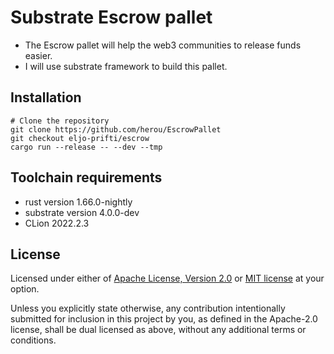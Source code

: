 # Substrate Escrow pallet


- The Escrow pallet will help the web3 communities to release funds easier.
- I will use substrate framework to build this pallet.

## Installation

```
# Clone the repository
git clone https://github.com/herou/EscrowPallet
git checkout eljo-prifti/escrow   
cargo run --release -- --dev --tmp
```

## Toolchain requirements

- rust version 1.66.0-nightly 
- substrate version 4.0.0-dev
- CLion 2022.2.3


## License

Licensed under either of [Apache License, Version 2.0](LICENSE-APACHE)
or [MIT license](LICENSE-MIT) at your option.

Unless you explicitly state otherwise, any contribution intentionally submitted
for inclusion in this project by you, as defined in the Apache-2.0 license,
shall be dual licensed as above, without any additional terms or conditions.
